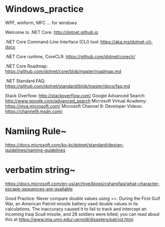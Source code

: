 # Windows_practice
WPF, winform, MFC ... for windows


Welcome to .NET Core: http://dotnet.github.io

.NET Core Command-Line Interface (CLI) tool: https://aka.ms/dotnet-cli-docs

.NET Core runtime, CoreCLR: https://github.com/dotnet/coreclr/

.NET Core Roadmap: https://github.com/dotnet/core/blob/master/roadmap.md

.NET Standard FAQ: https://github.com/dotnet/standard/blob/master/docs/faq.md

Stack Overflow: http://stackoverflow.com/
Google Advanced Search: http://www.google.com/advanced_search
Microsoft Virtual Academy: https://mva.microsoft.com/
Microsoft Channel 9: Developer Videos: https://channel9.msdn.com/

# Namiing Rule~
https://docs.microsoft.com/ko-kr/dotnet/standard/design-guidelines/naming-guidelines

# verbatim string~
https://docs.microsoft.com/en-us/archive/blogs/csharpfaq/what-character-escape-sequences-are-available

Good Practice: Never compare double values using ==. During the First Gulf War, an American Patriot missile battery used double values in its calculations. The inaccuracy caused it to fail to track and intercept an incoming Iraqi Scud missile, and 28 soldiers were killed; you can read about this at https://www.ima.umn.edu/~arnold/disasters/patriot.html.


